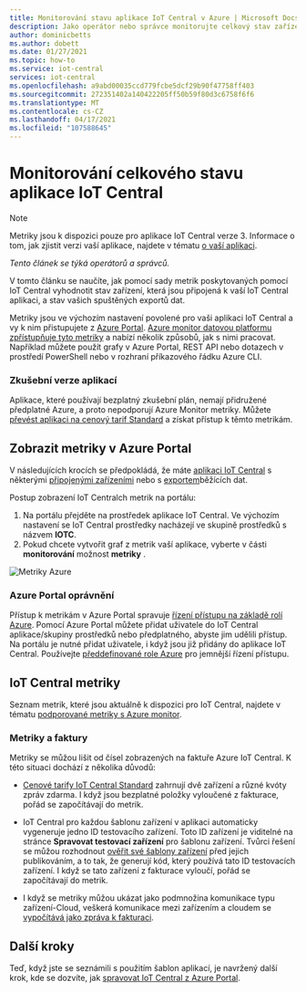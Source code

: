 ```yaml
---
title: Monitorování stavu aplikace IoT Central v Azure | Microsoft Docs
description: Jako operátor nebo správce monitorujte celkový stav zařízení připojených k vaší IoT Central aplikaci.
author: dominicbetts
ms.author: dobett
ms.date: 01/27/2021
ms.topic: how-to
ms.service: iot-central
services: iot-central
ms.openlocfilehash: a9abd00035ccd779fcbe5dcf29b90f47758ff403
ms.sourcegitcommit: 272351402a140422205ff50b59f80d3c6758f6f6
ms.translationtype: MT
ms.contentlocale: cs-CZ
ms.lasthandoff: 04/17/2021
ms.locfileid: "107588645"
---
```

# <a name="monitor-the-overall-health-of-an-iot-central-application"></a>Monitorování celkového stavu aplikace IoT Central

> [!NOTE]
> Metriky jsou k dispozici pouze pro aplikace IoT Central verze 3. Informace o tom, jak zjistit verzi vaší aplikace, najdete v tématu [o vaší aplikaci](./howto-get-app-info.md).

*Tento článek se týká operátorů a správců.*

V tomto článku se naučíte, jak pomocí sady metrik poskytovaných pomocí IoT Central vyhodnotit stav zařízení, která jsou připojená k vaší IoT Central aplikaci, a stav vašich spuštěných exportů dat.

Metriky jsou ve výchozím nastavení povolené pro vaši aplikaci IoT Central a vy k nim přistupujete z [Azure Portal](https://portal.azure.com/). [Azure monitor datovou platformu zpřístupňuje tyto metriky](../../azure-monitor/essentials/data-platform-metrics.md) a nabízí několik způsobů, jak s nimi pracovat. Například můžete použít grafy v Azure Portal, REST API nebo dotazech v prostředí PowerShell nebo v rozhraní příkazového řádku Azure CLI.

### <a name="trial-applications"></a>Zkušební verze aplikací

Aplikace, které používají bezplatný zkušební plán, nemají přidružené předplatné Azure, a proto nepodporují Azure Monitor metriky. Můžete [převést aplikaci na cenový tarif Standard](./howto-view-bill.md#move-from-free-to-standard-pricing-plan) a získat přístup k těmto metrikám.

## <a name="view-metrics-in-the-azure-portal"></a>Zobrazit metriky v Azure Portal

V následujících krocích se předpokládá, že máte [aplikaci IoT Central](./quick-deploy-iot-central.md) s některými [připojenými zařízeními](./tutorial-connect-device.md) nebo s [exportem](howto-export-data.md)běžících dat.

Postup zobrazení IoT Centralch metrik na portálu:

1. Na portálu přejděte na prostředek aplikace IoT Central. Ve výchozím nastavení se IoT Central prostředky nacházejí ve skupině prostředků s názvem **IOTC**.
1. Pokud chcete vytvořit graf z metrik vaší aplikace, vyberte v části **monitorování** možnost **metriky** .

![Metriky Azure](media/howto-monitor-application-health/metrics.png)

### <a name="azure-portal-permissions"></a>Azure Portal oprávnění

Přístup k metrikám v Azure Portal spravuje [řízení přístupu na základě rolí Azure](../../role-based-access-control/overview.md). Pomocí Azure Portal můžete přidat uživatele do IoT Central aplikace/skupiny prostředků nebo předplatného, abyste jim udělili přístup. Na portálu je nutné přidat uživatele, i když jsou již přidány do aplikace IoT Central. Používejte [předdefinované role Azure](../../role-based-access-control/built-in-roles.md) pro jemnější řízení přístupu.

## <a name="iot-central-metrics"></a>IoT Central metriky

Seznam metrik, které jsou aktuálně k dispozici pro IoT Central, najdete v tématu [podporované metriky s Azure monitor](../../azure-monitor/essentials/metrics-supported.md#microsoftiotcentraliotapps).

### <a name="metrics-and-invoices"></a>Metriky a faktury

Metriky se můžou lišit od čísel zobrazených na faktuře Azure IoT Central. K této situaci dochází z několika důvodů:

- [Cenové tarify IoT Central Standard](https://azure.microsoft.com/pricing/details/iot-central/) zahrnují dvě zařízení a různé kvóty zpráv zdarma. I když jsou bezplatné položky vyloučené z fakturace, pořád se započítávají do metrik.

- IoT Central pro každou šablonu zařízení v aplikaci automaticky vygeneruje jedno ID testovacího zařízení. Toto ID zařízení je viditelné na stránce **Spravovat testovací zařízení** pro šablonu zařízení. Tvůrci řešení se můžou rozhodnout [ověřit své šablony zařízení](./overview-iot-central.md#connect-devices) před jejich publikováním, a to tak, že generují kód, který používá tato ID testovacích zařízení. I když se tato zařízení z fakturace vyloučí, pořád se započítávají do metrik.

- I když se metriky můžou ukázat jako podmnožina komunikace typu zařízení-Cloud, veškerá komunikace mezi zařízením a cloudem se [vypočítává jako zpráva k fakturaci](https://azure.microsoft.com/pricing/details/iot-central/).

## <a name="next-steps"></a>Další kroky

Teď, když jste se seznámili s použitím šablon aplikací, je navržený další krok, kde se dozvíte, jak [spravovat IoT Central z Azure Portal](howto-manage-iot-central-from-portal.md).